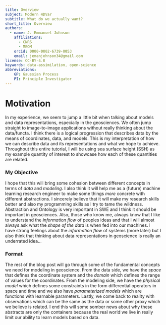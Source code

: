 ```yaml
---
title: Overview
subject: Modern 4DVar
subtitle: What do we actually want?
short_title: Overview
authors:
  - name: J. Emmanuel Johnson
    affiliations:
      - CNRS
      - MEOM
    orcid: 0000-0002-6739-0053
    email: jemanjohnson34@gmail.com
license: CC-BY-4.0
keywords: data-assimilation, open-science
abbreviations:
    GP: Gaussian Process
    PI: Principle Investigator
---
```



# Motivation

In my experience, we seem to jump a little bit when talking about models and data representations, especially in the geosciences. We often jump straight to image-to-image applications without really thinking about the data/functa. I think there is a logical progression that describes data by the means of coordinates, data, and models. This is my interpretation of how we can describe data and its representations and what we hope to achieve. Throughout this entire tutorial, I will be using sea surface height (SSH) as my example quantity of interest to showcase how each of these quantities are related.

### My Objective

I hope that this will bring some cohesion between different concepts in terms of *data* and *modeling*. I also think it will help me as a (future) machine learning research engineer to make some things *more* concrete with different abstractions. I sincerely believe that it will make my research skills better and also my programming skills as I try to tame the wildness. Abstraction and Ontology is very important in SWE and I think it should be important in geosciences. Also, those who know me, always know that I like to understand the *information flow* of peoples ideas and that I will almost always ask what the *shape of the data* is when fed into our machines. I have strong feelings about the *information flow* of systems (more later) but I also think that thinking about data representations in geoscience is really an underrated idea…

### Format

The rest of the blog post will go through some of the fundamental concepts we need for modeling in geoscience. From the data side, we have the *space* that defines the coordinate system and the *domain* which defines the range of values for the coordinates. From the modeling side, we have the *physical model* which defines some constraints in the form differential operators in space and time and we also have *parameterized models* which are functions with learnable parameters. Lastly, we come back to reality with observations which can be the same as the data or some other proxy which we believe is related. I end this will some somber news about why these abstracts are only the containers because the real world we live in really limit our ability to learn models based on data.
